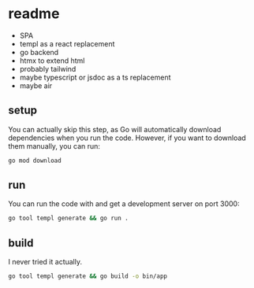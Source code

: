 # readme

- SPA
- templ as a react replacement
- go backend
- htmx to extend html
- probably tailwind
- maybe typescript or jsdoc as a ts replacement
- maybe air

## setup

You can actually skip this step, as Go will automatically download dependencies when you run the code.
However, if you want to download them manually, you can run:

```bash
go mod download
```

## run

You can run the code with and get a development server on port 3000:

```bash
go tool templ generate && go run .
```

## build

I never tried it actually.

```bash
go tool templ generate && go build -o bin/app
```
